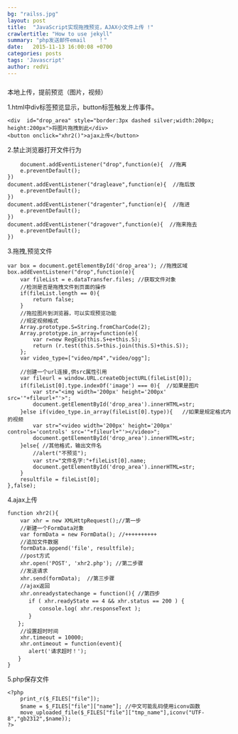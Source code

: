 ```yaml
---
bg: "railss.jpg"
layout: post
title:  "JavaScript实现拖拽预览，AJAX小文件上传 !"
crawlertitle: "How to use jekyll"
summary: "php发送邮件email    ！"
date:   2015-11-13 16:00:08 +0700
categories: posts
tags: 'Javascript'
author: redVi
---
```

##### 

本地上传，提前预览（图片，视频）

1.html中div标签预览显示，button标签触发上传事件。

    <div  id="drop_area" style="border:3px dashed silver;width:200px; height:200px">将图片拖拽到此</div>  
    <button onclick="xhr2()">ajax上传</button> 

2.禁止浏览器打开文件行为

        document.addEventListener("drop",function(e){  //拖离   
        e.preventDefault();      
    })  
    document.addEventListener("dragleave",function(e){  //拖后放   
        e.preventDefault();      
    })  
    document.addEventListener("dragenter",function(e){  //拖进  
        e.preventDefault();      
    })  
    document.addEventListener("dragover",function(e){  //拖来拖去    
        e.preventDefault();      
    })  	   	      

3.拖拽,预览文件 

    var box = document.getElementById('drop_area'); //拖拽区域     
    box.addEventListener("drop",function(e){           
        var fileList = e.dataTransfer.files; //获取文件对象    
        //检测是否是拖拽文件到页面的操作            
        if(fileList.length == 0){                
            return false;            
        }             
        //拖拉图片到浏览器，可以实现预览功能    
        //规定视频格式  
        Array.prototype.S=String.fromCharCode(2);  
        Array.prototype.in_array=function(e){  
            var r=new RegExp(this.S+e+this.S);  
            return (r.test(this.S+this.join(this.S)+this.S));  
        };  
        var video_type=["video/mp4","video/ogg"];  
          
        //创建一个url连接,供src属性引用  
        var fileurl = window.URL.createObjectURL(fileList[0]);                
        if(fileList[0].type.indexOf('image') === 0){  //如果是图片  
            var str="<img width='200px' height='200px' src='"+fileurl+"'>";  
            document.getElementById('drop_area').innerHTML=str;                   
        }else if(video_type.in_array(fileList[0].type)){   //如果是规定格式内的视频                    
            var str="<video width='200px' height='200px' controls='controls' src='"+fileurl+"'></video>";  
            document.getElementById('drop_area').innerHTML=str;        
        }else{ //其他格式，输出文件名  
            //alert("不预览");  
            var str="文件名字:"+fileList[0].name;  
            document.getElementById('drop_area').innerHTML=str;      
        }         
        resultfile = fileList[0];             
    },false); 

4.ajax上传 

    function xhr2(){  
        var xhr = new XMLHttpRequest();//第一步  
        //新建一个FormData对象  
        var formData = new FormData(); //++++++++++  
        //追加文件数据  
        formData.append('file', resultfile);  
        //post方式  
        xhr.open('POST', 'xhr2.php'); //第二步骤  
        //发送请求  
        xhr.send(formData);  //第三步骤  
        //ajax返回  
        xhr.onreadystatechange = function(){ //第四步  
    　　　　if ( xhr.readyState == 4 && xhr.status == 200 ) {  
    　　　　　　console.log( xhr.responseText );        
    　　　　}  
    　　};  
        //设置超时时间  
        xhr.timeout = 10000;  
        xhr.ontimeout = function(event){  
    　　　　alert('请求超时！');  
    　　}           
    }   

5.php保存文件
 
    <?php  
        print_r($_FILES["file"]);  
        $name = $_FILES["file"]["name"]; //中文可能乱码使用iconv函数  
        move_uploaded_file($_FILES["file"]["tmp_name"],iconv("UTF-8","gb2312",$name));  
    ?>      